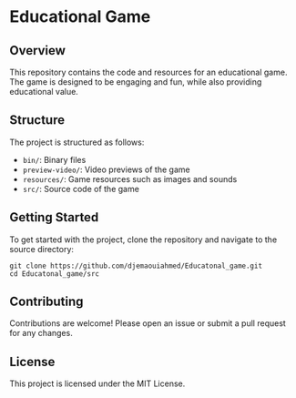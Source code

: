
# Educational Game

## Overview
This repository contains the code and resources for an educational game. The game is designed to be engaging and fun, while also providing educational value.

## Structure
The project is structured as follows:
- `bin/`: Binary files
- `preview-video/`: Video previews of the game
- `resources/`: Game resources such as images and sounds
- `src/`: Source code of the game

## Getting Started
To get started with the project, clone the repository and navigate to the source directory:
```
git clone https://github.com/djemaouiahmed/Educatonal_game.git
cd Educatonal_game/src
```

## Contributing
Contributions are welcome! Please open an issue or submit a pull request for any changes.

## License
This project is licensed under the MIT License.

